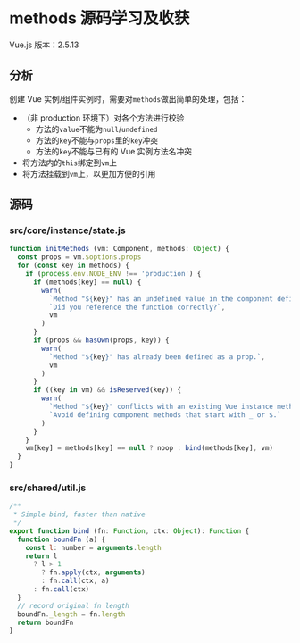 # methods 源码学习及收获

Vue.js 版本：2.5.13

## 分析

创建 Vue 实例/组件实例时，需要对`methods`做出简单的处理，包括：

- （非 production 环境下）对各个方法进行校验
    - 方法的`value`不能为`null`/`undefined`
    - 方法的`key`不能与`props`里的`key`冲突
    - 方法的`key`不能与已有的 Vue 实例方法名冲突
- 将方法内的`this`绑定到`vm`上
- 将方法挂载到`vm`上，以更加方便的引用


## 源码

### src/core/instance/state.js

```js
function initMethods (vm: Component, methods: Object) {
  const props = vm.$options.props
  for (const key in methods) {
    if (process.env.NODE_ENV !== 'production') {
      if (methods[key] == null) {
        warn(
          `Method "${key}" has an undefined value in the component definition. ` +
          `Did you reference the function correctly?`,
          vm
        )
      }
      if (props && hasOwn(props, key)) {
        warn(
          `Method "${key}" has already been defined as a prop.`,
          vm
        )
      }
      if ((key in vm) && isReserved(key)) {
        warn(
          `Method "${key}" conflicts with an existing Vue instance method. ` +
          `Avoid defining component methods that start with _ or $.`
        )
      }
    }
    vm[key] = methods[key] == null ? noop : bind(methods[key], vm)
  }
}
```


### src/shared/util.js

```js
/**
 * Simple bind, faster than native
 */
export function bind (fn: Function, ctx: Object): Function {
  function boundFn (a) {
    const l: number = arguments.length
    return l
      ? l > 1
        ? fn.apply(ctx, arguments)
        : fn.call(ctx, a)
      : fn.call(ctx)
  }
  // record original fn length
  boundFn._length = fn.length
  return boundFn
}
```
